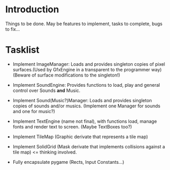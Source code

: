 # Introduction #

Things to be done. May be features to implement, tasks to complete, bugs to fix...


# Tasklist #

  * Implement ImageManager: Loads and provides singleton copies of pixel surfaces.(Used by GfxEngine in a transparent to the programmer way) (Beware of surface modifications to the singleton!)

  * Implement SoundEngine: Provides functions to load, play and general control over Sounds **and** Music.

  * Implement Sound(Music?)Manager: Loads and provides singleton copies of sounds and/or musics. (Implement one Manager for sounds and one for music?)

  * Implement TextEngine (name not final), with functions load, manage fonts and render text to screen. (Maybe TextBoxes too?)

  * Implement TileMap (Graphic derivate that represents a tile map)

  * Implement SolidGrid (Mask derivate that implements collisions against a tile map) <= thinking involved.

  * Fully encapsulate pygame (Rects, Input Constants...)